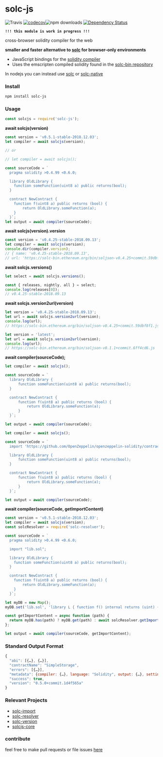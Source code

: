 # solc-js

![Travis](https://img.shields.io/travis/ethereum-play/solc-js.svg)
[![codecov](https://codecov.io/gh/ethereum-play/solc-js/branch/master/graph/badge.svg)](https://codecov.io/gh/alincode/ethereum-play/solc-js)![npm downloads](https://img.shields.io/npm/dt/ethereum-play/solc-js.svg)
[![Dependency Status](https://img.shields.io/david/ethereum-play/solc-js.svg?style=flat)](https://david-dm.org/ethereum-play/solc-js)

**`!!! this module is work in progress !!!`**

cross-browser solidity compiler for the web

**smaller and faster alternative to [solc](https://www.npmjs.com/package/solc) for browser-only environments**
* JavaScript bindings for the [solidity compiler](https://github.com/ethereum/solidity)
* Uses the emscripten compiled solidity found in the [solc-bin repository](https://github.com/ethereum/solc-bin)

In nodejs you can instead use [solc](https://www.npmjs.com/package/solc) or [solc-native](https://www.npmjs.com/package/solc-native)

### Install

```sh
npm install solc-js
```

### Usage

```js
const solcjs = require('solc-js');
```
**await solcjs(version)**

```js
const version = 'v0.5.1-stable-2018.12.03';
let compiler = await solcjs(version);

// or

// let compiler = await solcjs();

const sourceCode = `
  pragma solidity >0.4.99 <0.6.0;

  library OldLibrary {
    function someFunction(uint8 a) public returns(bool);
  }

  contract NewContract {
    function f(uint8 a) public returns (bool) {
        return OldLibrary.someFunction(a);
    }
  }`;
let output = await compiler(sourceCode);
```

**await solcjs(version).version**

```js
const version = 'v0.4.25-stable-2018.09.13';
let compiler = await solcjs(version);
console.dir(compiler.version);
// { name: 'v0.4.25-stable-2018.09.13',
// url: 'https://solc-bin.ethereum.org/bin/soljson-v0.4.25+commit.59dbf8f1.js' }
```

**await solcjs.versions()**

```js
let select = await solcjs.versions();

const { releases, nightly, all } = select;
console.log(releases[0]);
// v0.4.25-stable-2018.09.13
```
<!-- 
```js
const list = '';
let select = await solcjs.versions(list);

const { releases, nightly, all } = select;
console.log(releases[0]);
``` -->

**await solcjs.version2url(version)**

```js
let version = 'v0.4.25-stable-2018.09.13';
let url = await solcjs.version2url(version);
console.log(url);
// https://solc-bin.ethereum.org/bin/soljson-v0.4.25+commit.59dbf8f1.js
```

```js
let version = 'latest';
let url = await solcjs.version2url(version);
console.log(url);
// https://solc-bin.ethereum.org/bin/soljson-v0.1.1+commit.6ff4cd6.js
```

**await compiler(sourceCode);**

```js
let compiler = await solcjs();

const sourceCode = `
  library OldLibrary {
      function someFunction(uint8 a) public returns(bool);
  }

  contract NewContract {
      function f(uint8 a) public returns (bool) {
          return OldLibrary.someFunction(a);
      }
  }`;

let output = await compiler(sourceCode);
```

```js
let compiler = await solcjs();

const sourceCode = `
  import 'https://github.com/OpenZeppelin/openzeppelin-solidity/contracts/math/SafeMath.sol';

  library OldLibrary {
      function someFunction(uint8 a) public returns(bool);
  }

  contract NewContract {
      function f(uint8 a) public returns (bool) {
          return OldLibrary.someFunction(a);
      }
  }`;

let output = await compiler(sourceCode);
```

**await compiler(sourceCode, getImportContent)**

```js
const version = 'v0.5.1-stable-2018.12.03';
let compiler = await solcjs(version);
const solcResolver = require('solc-resolver');

const sourceCode = `
  pragma solidity >0.4.99 <0.6.0;

  import "lib.sol";

  library OldLibrary {
    function someFunction(uint8 a) public returns(bool);
  }

  contract NewContract {
    function f(uint8 a) public returns (bool) {
        return OldLibrary.someFunction(a);
    }
  }`;

let myDB = new Map();
myDB.set('lib.sol', 'library L { function f() internal returns (uint) { return 7; } }');

const getImportContent = async function (path) {
  return myDB.has(path) ? myDB.get(path) : await solcResolver.getImportContent(path);
};

let output = await compiler(sourceCode, getImportContent);
```

### Standard Output Format

```js
{
  "abi": [{…}, {…}],
  "contractName": "SimpleStorage",
  "errors": [{…}],
  "metadata": {compiler: {…}, language: "Solidity", output: {…}, settings: {…}, sources: {…}, …},
  "success": true,
  "version": "0.5.0+commit.1d4f565a"
}
```

### Relevant Projects

* [solc-import](https://github.com/alincode/solc-import)
* [solc-resolver](https://github.com/alincode/solc-resolver)
* [solc-version](https://github.com/alincode/solc-version)
* [solcjs-core](https://github.com/alincode/solcjs-core)

### contribute
feel free to make pull requests or file issues [here](https://github.com/ethereum/play/issues)